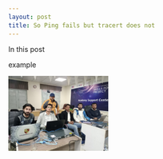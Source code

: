 ```yaml
---
layout: post
title: So Ping fails but tracert does not
---
```


In this post

example

<img src="https://github.com/tabby140/Tracert/blob/master/images/WhatsApp%20Image%202022-04-24%20at%204.50.26%20PM.jpeg" alt="Alt text" width=200 hieght=200>
